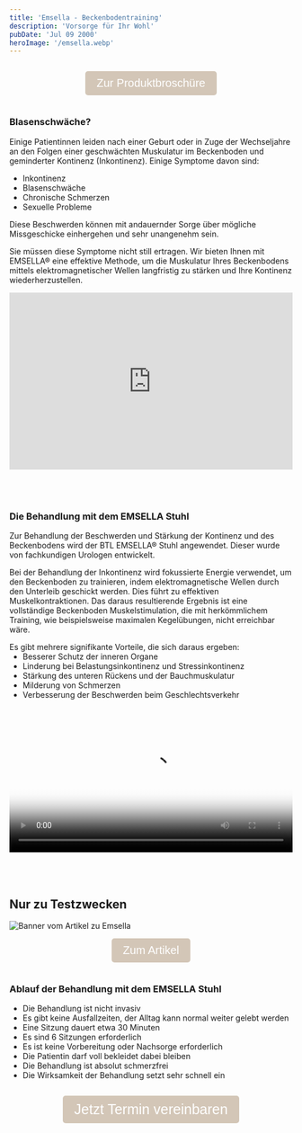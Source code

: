 ```yaml
---
title: 'Emsella - Beckenbodentraining'
description: 'Vorsorge für Ihr Wohl'
pubDate: 'Jul 09 2000'
heroImage: '/emsella.webp'
---
```

<div style="display: flex; justify-content: center; align-items: center; flex-direction: column">
  <p>
    <a href="/Emsella_Produktbroschuere.pdf" download="Emsella_Produktbroschuere.pdf">
      <button style="font-size: 20px; padding: 10px 20px; background-color: #d3c6b7; color: white; border: none; border-radius: 5px; cursor: pointer;">
        Zur Produktbroschüre
      </button>
    </a>
  </p>
</div>

### Blasenschwäche? 
Einige Patientinnen leiden nach einer Geburt oder in Zuge der Wechseljahre an den Folgen einer geschwächten Muskulatur im Beckenboden und geminderter Kontinenz (Inkontinenz). Einige Symptome davon sind:

- Inkontinenz
- Blasenschwäche
- Chronische Schmerzen
- Sexuelle Probleme

Diese Beschwerden können mit andauernder Sorge über mögliche Missgeschicke einhergehen und sehr unangenehm sein.

Sie müssen diese Symptome nicht still ertragen. Wir bieten Ihnen mit EMSELLA® eine effektive Methode, um die Muskulatur Ihres Beckenbodens mittels elektromagnetischer Wellen langfristig zu stärken und Ihre Kontinenz wiederherzustellen.

<div style="display: flex; justify-content: center; align-items: center; flex-direction: column; padding-bottom:10%;">
  <iframe style="@media (max-width: 720px) {iframe {width: 100%;}}" width="100%" height="315" src="https://www.youtube.com/embed/oIAFTydO2xo?si=NPYlKY2rlE8Akb5H&amp;start=1" title="YouTube video player" frameborder="0" allow="accelerometer; autoplay; clipboard-write; encrypted-media; gyroscope; picture-in-picture; web-share" referrerpolicy="strict-origin-when-cross-origin" allowfullscreen></iframe>
</div>

<script>
  document.addEventListener("DOMContentLoaded", function() {
    var video = document.getElementById("myVideo");

    video.addEventListener("loadedmetadata", function() {
      video.currentTime = 3;
    });
  });
</script>

### Die Behandlung mit dem EMSELLA Stuhl
Zur Behandlung der Beschwerden und Stärkung der Kontinenz und des Beckenbodens wird der BTL EMSELLA® Stuhl angewendet. Dieser wurde von fachkundigen Urologen entwickelt.

Bei der Behandlung der Inkontinenz wird fokussierte Energie verwendet, um den Beckenboden zu trainieren, indem elektromagnetische Wellen durch den Unterleib geschickt werden. Dies führt zu effektiven Muskelkontraktionen. Das daraus resultierende Ergebnis ist eine vollständige Beckenboden Muskelstimulation, die mit herkömmlichem Training, wie beispielsweise maximalen Kegelübungen, nicht erreichbar wäre.

<div class="video-split">
    <div class="text">
        <p>Es gibt mehrere signifikante Vorteile, die sich daraus ergeben:</p>
        <ul>
            <li>Besserer Schutz der inneren Organe</li>
            <li>Linderung bei Belastungsinkontinenz und Stressinkontinenz</li>
            <li>Stärkung des unteren Rückens und der Bauchmuskulatur</li>
            <li>Milderung von Schmerzen</li>
            <li>Verbesserung der Beschwerden beim Geschlechtsverkehr</li>
        </ul>
    </div>
    <div class="video">
        <video controls poster="/VideoBackgrund.jpeg">
            <source src="/Video/Emsella.mp4" type="video/mp4">
            Dein Browser unterstützt dieses Video-Format nicht.
        </video>
    </div>
</div>

## Nur zu Testzwecken
<div>
  <img src="/BannerArtikel.png" alt="Banner vom Artikel zu Emsella">
</div>
<div style="display: flex; justify-content: center; align-items: center; flex-direction: column">
  <p>
    <a href="/Aritkel.pdf" download="Artikel über Emsella">
      <button style="font-size: 20px; padding: 10px 20px; background-color: #d3c6b7; color: white; border: none; border-radius: 5px; cursor: pointer;">
        Zum Artikel
      </button>
    </a>
  </p>
</div>

### Ablauf der Behandlung mit dem EMSELLA Stuhl

- Die Behandlung ist nicht invasiv
- Es gibt keine Ausfallzeiten, der Alltag kann normal weiter gelebt werden
- Eine Sitzung dauert etwa 30 Minuten
- Es sind 6 Sitzungen erforderlich
- Es ist keine Vorbereitung oder Nachsorge erforderlich
- Die Patientin darf voll bekleidet dabei bleiben
- Die Behandlung ist absolut schmerzfrei
- Die Wirksamkeit der Behandlung setzt sehr schnell ein

<div style="display: flex; justify-content: center; align-items: center; flex-direction: column">
  <p>
    <a href="/termine">
      <button style="font-size: 25px; padding: 10px 20px; background-color: #d3c6b7; color: white; border: none; border-radius: 5px; cursor: pointer;">
        Jetzt Termin vereinbaren
      </button>
    </a>
  </p>
</div>

<style>
	.video-split {
		width: 100%;
		display: flex;
		flex-direction: row;
        margin-top: -30px;
	}
	.video {
		display: flex;
		justify-content: center;
        align-items: center;
		width: 40%;
		padding-left: 20px;
		padding-right: 20px;
        padding-bottom: 50px;
		video {
			width: 100%;
		}

	}
	.text {
		display: flex;
        flex-direction: column;
		width: 60%;
		padding-right: 20px;
        p {
            margin-top: -20px;
        }
        ul {
            margin-top: -50px !important;
            padding-top: 0px !important;
        }
	}

    @media screen and (max-width: 1000px) {
        .video-split {
            display: flex;
            flex-direction: column;
            margin: 0 !important;
        }
        .text {
            width: 100%;
            padding: 0 !important;
            margin: 0 !important;
        }
        .text {
            ul {
                margin: 0 !important;
            }
            p {
                margin: 0 !important;
            }
        }
        .video {
            width: 100%;
            padding-left: 0 !important;
            padding-bottom: 50px;
            margin-top: 20px;
        }
    }
</style>